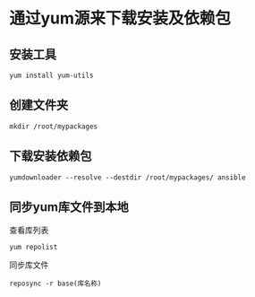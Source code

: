 # 通过yum源来下载安装及依赖包

## 安装工具

```
yum install yum-utils
```

## 创建文件夹

```
mkdir /root/mypackages
```

## 下载安装依赖包

```
yumdownloader --resolve --destdir /root/mypackages/ ansible
```

## 同步yum库文件到本地

查看库列表

```
yum repolist
```

同步库文件

```
reposync -r base(库名称)
```